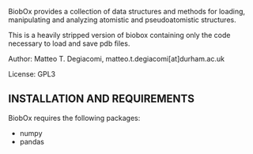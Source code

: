 BiobOx provides a collection of data structures and methods for loading, manipulating and analyzing atomistic and pseudoatomistic structures.

This is a heavily stripped version of biobox containing only the code necessary to load and save pdb files.

Author: Matteo T. Degiacomi, matteo.t.degiacomi[at]durham.ac.uk

License: GPL3

## INSTALLATION AND REQUIREMENTS

BiobOx requires the following packages:
* numpy
* pandas



